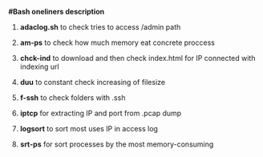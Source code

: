 
**#Bash oneliners description**


1. **adaclog.sh** to check tries to access /admin path 

2. **am-ps** to check how much memory eat concrete proccess

3. **chck-ind** to download and then check index.html for IP connected with indexing url

4. **duu** to constant check increasing of filesize

5. **f-ssh** to check folders with .ssh

6. **iptcp** for extracting IP and port from .pcap dump

7. **logsort** to sort most uses IP in access log 

8. **srt-ps** for sort processes by the most memory-consuming
